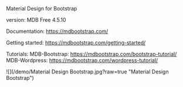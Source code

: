 Material Design for Bootstrap

version: MDB Free 4.5.10

Documentation:
https://mdbootstrap.com/

Getting started:
https://mdbootstrap.com/getting-started/

Tutorials:
MDB-Bootstrap: https://mdbootstrap.com/bootstrap-tutorial/
MDB-Wordpress: https://mdbootstrap.com/wordpress-tutorial/

![](/demo/Material Design Bootstrap.jpg?raw=true "Material Design Bootstrap")

